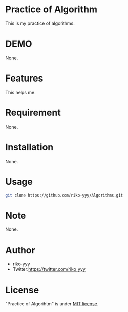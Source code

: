 # Practice of Algorithm
 
This is my practice of algorithms. 
 
# DEMO
 
None.
 
# Features
 
This helps me.
 
# Requirement
 
None.
 
# Installation
 
None.
 
# Usage
 
```bash
git clone https://github.com/riko-yyy/Algorithms.git
```
 
# Note
 
None.
 
# Author
  
* riko-yyy
* Twitter:https://twitter.com/riko_yyy
 
# License
 
"Practice of Algorihtm" is under [MIT license](https://en.wikipedia.org/wiki/MIT_License).

